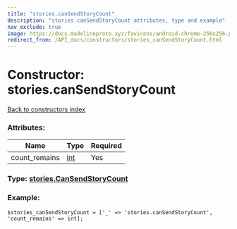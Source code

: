 ```yaml
---
title: "stories.canSendStoryCount"
description: "stories.canSendStoryCount attributes, type and example"
nav_exclude: true
image: https://docs.madelineproto.xyz/favicons/android-chrome-256x256.png
redirect_from: /API_docs/constructors/stories_canSendStoryCount.html
---
```

# Constructor: stories.canSendStoryCount  
[Back to constructors index](/API_docs/constructors/index.html)



### Attributes:

| Name     |    Type       | Required |
|----------|---------------|----------|
|count\_remains|[int](/API_docs/types/int.html) | Yes|



### Type: [stories.CanSendStoryCount](/API_docs/types/stories.CanSendStoryCount.html)


### Example:

```
$stories_canSendStoryCount = ['_' => 'stories.canSendStoryCount', 'count_remains' => int];
```  
